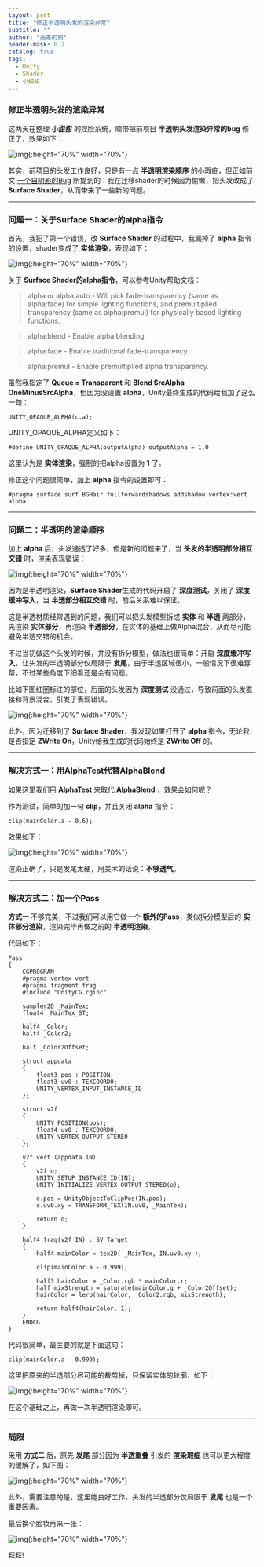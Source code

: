 ```yaml
---
layout: post
title: "修正半透明头发的渲染异常"
subtitle: ""
author: "恶毒的狗"
header-mask: 0.2
catalog: true
tags:
  - Unity
  - Shader
  - 小甜甜
---
```


### 修正半透明头发的渲染异常

这两天在整理 **小甜甜** 的捏脸系统，顺带把前项目 **半透明头发渲染异常的bug** 修正了，效果如下：

![img](/img/fix-hair-transparent/screenshot1.png){:height="70%" width="70%"}

其实，前项目的头发工作良好，只是有一点 **半透明渲染顺序** 的小瑕疵，但正如前文 [一个自阴影的Bug](https://baddogzz.github.io/2019/12/04/Self-Shadow-Bug/) 所提到的：我在迁移shader的时候因为偷懒，把头发改成了 **Surface Shader**，从而带来了一些新的问题。

---

### 问题一：关于Surface Shader的alpha指令

首先，我犯了第一个错误，改 **Surface Shader** 的过程中，我漏掉了 **alpha** 指令的设置，shader变成了 **实体渲染**，表现如下：

![img](/img/fix-hair-transparent/screenshot2.png){:height="70%" width="70%"}

关于 **Surface Shader的alpha指令**，可以参考Unity帮助文档：

> alpha or alpha:auto - Will pick fade-transparency (same as alpha:fade) for simple lighting functions, and premultiplied transparency (same as alpha:premul) for physically based lighting functions.

> alpha:blend - Enable alpha blending.

> alpha:fade - Enable traditional fade-transparency.

> alpha:premul - Enable premultiplied alpha transparency.

虽然我指定了 **Queue = Transparent** 和 **Blend SrcAlpha OneMinusSrcAlpha**，但因为没设置 **alpha**，Unity最终生成的代码给我加了这么一句：

```
UNITY_OPAQUE_ALPHA(c.a);
```

UNITY_OPAQUE_ALPHA定义如下：

```
#define UNITY_OPAQUE_ALPHA(outputAlpha) outputAlpha = 1.0
```

这里认为是 **实体渲染**，强制的把alpha设置为 **1** 了。


修正这个问题很简单，加上 **alpha** 指令的设置即可：

```
#pragma surface surf BGHair fullforwardshadows addshadow vertex:vert alpha
```

--- 

### 问题二：半透明的渲染顺序

加上 **alpha** 后，头发通透了好多，但是新的问题来了，当 **头发的半透明部分相互交错** 时，渲染表现错误：

![img](/img/fix-hair-transparent/screenshot3.png){:height="70%" width="70%"}

因为是半透明渲染，**Surface Shader**生成的代码开启了 **深度测试**，关闭了 **深度缓冲写入**，当 **半透部分相互交错** 时，前后关系难以保证。

这是半透材质经常遇到的问题，我们可以把头发模型拆成 **实体** 和 **半透** 两部分，先渲染 **实体部分**，再渲染 **半透部分**，在实体的基础上做Alpha混合，从而尽可能避免半透交错的机会。

不过当初做这个头发的时候，并没有拆分模型，做法也很简单：开启 **深度缓冲写入**，让头发的半透明部分仅局限于 **发尾**，由于半透区域很小，一般情况下很难穿帮，不过某些角度下细看还是会有问题。

比如下图红圈标注的部位，后面的头发因为 **深度测试** 没通过，导致前面的头发直接和背景混合，引发了表现错误。

![img](/img/fix-hair-transparent/screenshot4.png){:height="70%" width="70%"}

此外，因为迁移到了 **Surface Shader**，我发现如果打开了 **alpha** 指令，无论我是否指定 **ZWrite On**，Unity给我生成的代码始终是 **ZWrite Off** 的。 

---

### 解决方式一：用AlphaTest代替AlphaBlend

如果这里我们用 **AlphaTest** 来取代 **AlphaBlend** ，效果会如何呢？

作为测试，简单的加一句 **clip**，并且关闭 **alpha** 指令：

```
clip(mainColor.a - 0.6);
```

效果如下：

![img](/img/fix-hair-transparent/screenshot5.png){:height="70%" width="70%"}

渲染正确了，只是发尾太硬，用美术的话说：**不够透气**。

---

### 解决方式二：加一个Pass

**方式一** 不够完美，不过我们可以用它做一个 **额外的Pass**，类似拆分模型后的 **实体部分渲染**，渲染完毕再做之前的 **半透明渲染**。

代码如下：

```
Pass
{
    CGPROGRAM
    #pragma vertex vert
    #pragma fragment frag
    #include "UnityCG.cginc"

    sampler2D _MainTex;
    float4 _MainTex_ST;

    half4 _Color;
    half4 _Color2;

    half _Color2Offset;

    struct appdata            
    {
        float3 pos : POSITION;    
        float3 uv0 : TEXCOORD0;   
        UNITY_VERTEX_INPUT_INSTANCE_ID
    };
 
    struct v2f 
    {
        UNITY_POSITION(pos);
        float4 uv0 : TEXCOORD0;
        UNITY_VERTEX_OUTPUT_STEREO
    };
 
    v2f vert (appdata IN)
    {
        v2f o;
        UNITY_SETUP_INSTANCE_ID(IN);
        UNITY_INITIALIZE_VERTEX_OUTPUT_STEREO(o);

        o.pos = UnityObjectToClipPos(IN.pos);
        o.uv0.xy = TRANSFORM_TEX(IN.uv0, _MainTex);

        return o;
    }
 
    half4 frag(v2f IN) : SV_Target
    {
        half4 mainColor = tex2D( _MainTex, IN.uv0.xy );

        clip(mainColor.a - 0.999);

        half3 hairColor = _Color.rgb * mainColor.r;
        half mixStrength = saturate(mainColor.g + _Color2Offset);
        hairColor = lerp(hairColor, _Color2.rgb, mixStrength);

        return half4(hairColor, 1);
    }
    ENDCG          
}
```

代码很简单，最主要的就是下面这句：

```
clip(mainColor.a - 0.999);
```

这里把原来的半透部分尽可能的裁剪掉，只保留实体的轮廓，如下：

![img](/img/fix-hair-transparent/screenshot6.png){:height="70%" width="70%"}

在这个基础之上，再做一次半透明渲染即可。

---

### 局限

采用 **方式二** 后，原先 **发尾** 部分因为 **半透重叠** 引发的 **渲染瑕疵** 也可以更大程度的缓解了，如下图：

![img](/img/fix-hair-transparent/screenshot7.png){:height="70%" width="70%"}

此外，需要注意的是，这里能良好工作，头发的半透部分仅局限于 **发尾** 也是一个重要因素。

最后换个脸妆再来一张：

![img](/img/fix-hair-transparent/screenshot8.png){:height="70%" width="70%"}

拜拜!



